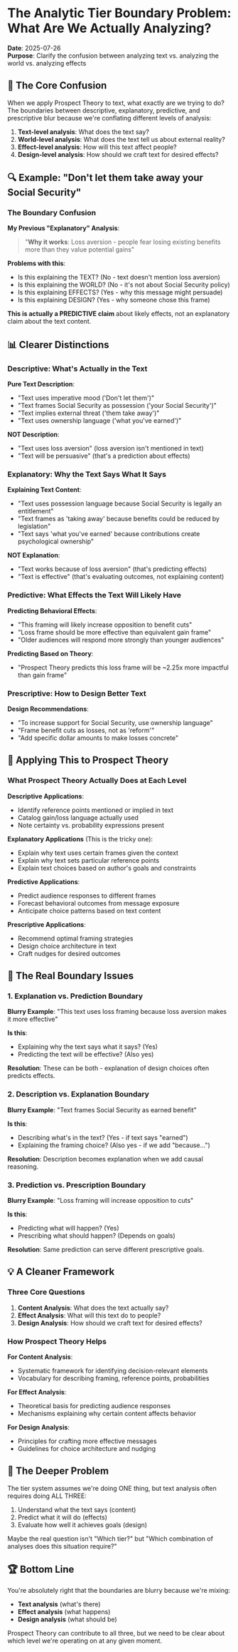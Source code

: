 # The Analytic Tier Boundary Problem: What Are We Actually Analyzing?

**Date**: 2025-07-26  
**Purpose**: Clarify the confusion between analyzing text vs. analyzing the world vs. analyzing effects

## 🎯 **The Core Confusion**

When we apply Prospect Theory to text, what exactly are we trying to do? The boundaries between descriptive, explanatory, predictive, and prescriptive blur because we're conflating different levels of analysis:

1. **Text-level analysis**: What does the text say?
2. **World-level analysis**: What does the text tell us about external reality?
3. **Effect-level analysis**: How will this text affect people?
4. **Design-level analysis**: How should we craft text for desired effects?

## 🔍 **Example: "Don't let them take away your Social Security"**

### **The Boundary Confusion**

**My Previous "Explanatory" Analysis**:
> "**Why it works**: Loss aversion - people fear losing existing benefits more than they value potential gains"

**Problems with this**:
- Is this explaining the TEXT? (No - text doesn't mention loss aversion)
- Is this explaining the WORLD? (No - it's not about Social Security policy)  
- Is this explaining EFFECTS? (Yes - why this message might persuade)
- Is this explaining DESIGN? (Yes - why someone chose this frame)

**This is actually a PREDICTIVE claim** about likely effects, not an explanatory claim about the text content.

## 📊 **Clearer Distinctions**

### **Descriptive: What's Actually in the Text**

**Pure Text Description**:
- "Text uses imperative mood ('Don't let them')"
- "Text frames Social Security as possession ('your Social Security')"
- "Text implies external threat ('them take away')"
- "Text uses ownership language ('what you've earned')"

**NOT Description**:
- "Text uses loss aversion" (loss aversion isn't mentioned in text)
- "Text will be persuasive" (that's a prediction about effects)

### **Explanatory: Why the Text Says What It Says**

**Explaining Text Content**:
- "Text uses possession language because Social Security is legally an entitlement"
- "Text frames as 'taking away' because benefits could be reduced by legislation"
- "Text says 'what you've earned' because contributions create psychological ownership"

**NOT Explanation**:
- "Text works because of loss aversion" (that's predicting effects)
- "Text is effective" (that's evaluating outcomes, not explaining content)

### **Predictive: What Effects the Text Will Likely Have**

**Predicting Behavioral Effects**:
- "This framing will likely increase opposition to benefit cuts"
- "Loss frame should be more effective than equivalent gain frame"
- "Older audiences will respond more strongly than younger audiences"

**Predicting Based on Theory**:
- "Prospect Theory predicts this loss frame will be ~2.25x more impactful than gain frame"

### **Prescriptive: How to Design Better Text**

**Design Recommendations**:
- "To increase support for Social Security, use ownership language"
- "Frame benefit cuts as losses, not as 'reform'"
- "Add specific dollar amounts to make losses concrete"

## 🎨 **Applying This to Prospect Theory**

### **What Prospect Theory Actually Does at Each Level**

**Descriptive Applications**:
- Identify reference points mentioned or implied in text
- Catalog gain/loss language actually used
- Note certainty vs. probability expressions present

**Explanatory Applications** (This is the tricky one):
- Explain why text uses certain frames given the context
- Explain why text sets particular reference points
- Explain text choices based on author's goals and constraints

**Predictive Applications**:
- Predict audience responses to different frames
- Forecast behavioral outcomes from message exposure
- Anticipate choice patterns based on text content

**Prescriptive Applications**:
- Recommend optimal framing strategies
- Design choice architecture in text
- Craft nudges for desired outcomes

## 🔧 **The Real Boundary Issues**

### **1. Explanation vs. Prediction Boundary**

**Blurry Example**: "This text uses loss framing because loss aversion makes it more effective"

**Is this**:
- Explaining why the text says what it says? (Yes)
- Predicting the text will be effective? (Also yes)

**Resolution**: These can be both - explanation of design choices often predicts effects.

### **2. Description vs. Explanation Boundary**

**Blurry Example**: "Text frames Social Security as earned benefit"

**Is this**:
- Describing what's in the text? (Yes - if text says "earned")
- Explaining the framing choice? (Also yes - if we add "because...")

**Resolution**: Description becomes explanation when we add causal reasoning.

### **3. Prediction vs. Prescription Boundary**

**Blurry Example**: "Loss framing will increase opposition to cuts"

**Is this**:
- Predicting what will happen? (Yes)
- Prescribing what should happen? (Depends on goals)

**Resolution**: Same prediction can serve different prescriptive goals.

## 💡 **A Cleaner Framework**

### **Three Core Questions**

1. **Content Analysis**: What does the text actually say?
2. **Effect Analysis**: What will this text do to people?
3. **Design Analysis**: How should we craft text for desired effects?

### **How Prospect Theory Helps**

**For Content Analysis**:
- Systematic framework for identifying decision-relevant elements
- Vocabulary for describing framing, reference points, probabilities

**For Effect Analysis**:
- Theoretical basis for predicting audience responses
- Mechanisms explaining why certain content affects behavior

**For Design Analysis**:
- Principles for crafting more effective messages
- Guidelines for choice architecture and nudging

## 🎯 **The Deeper Problem**

The tier system assumes we're doing ONE thing, but text analysis often requires doing ALL THREE:

1. Understand what the text says (content)
2. Predict what it will do (effects)  
3. Evaluate how well it achieves goals (design)

Maybe the real question isn't "Which tier?" but "Which combination of analyses does this situation require?"

## 🏆 **Bottom Line**

You're absolutely right that the boundaries are blurry because we're mixing:
- **Text analysis** (what's there)
- **Effect analysis** (what happens)
- **Design analysis** (what should be)

Prospect Theory can contribute to all three, but we need to be clear about which level we're operating on at any given moment.
